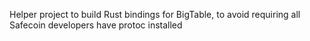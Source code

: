 Helper project to build Rust bindings for BigTable, to avoid requiring all
Safecoin developers have protoc installed
